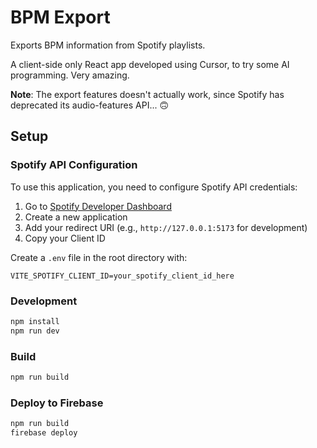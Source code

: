 # BPM Export

Exports BPM information from Spotify playlists.

A client-side only React app developed using Cursor, to try some AI programming. Very amazing.

**Note**: The export features doesn't actually work, since Spotify has deprecated its audio-features API... :upside_down_face:

## Setup

### Spotify API Configuration

To use this application, you need to configure Spotify API credentials:

1. Go to [Spotify Developer Dashboard](https://developer.spotify.com/dashboard)
2. Create a new application
3. Add your redirect URI (e.g., `http://127.0.0.1:5173` for development)
4. Copy your Client ID

Create a `.env` file in the root directory with:

```env
VITE_SPOTIFY_CLIENT_ID=your_spotify_client_id_here
```

### Development

```bash
npm install
npm run dev
```

### Build

```bash
npm run build
```

### Deploy to Firebase

```bash
npm run build
firebase deploy
```
